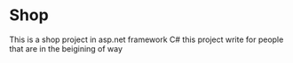 # Shop
This is a shop project in asp.net framework C#
this project write for people that are in the beigining of way
